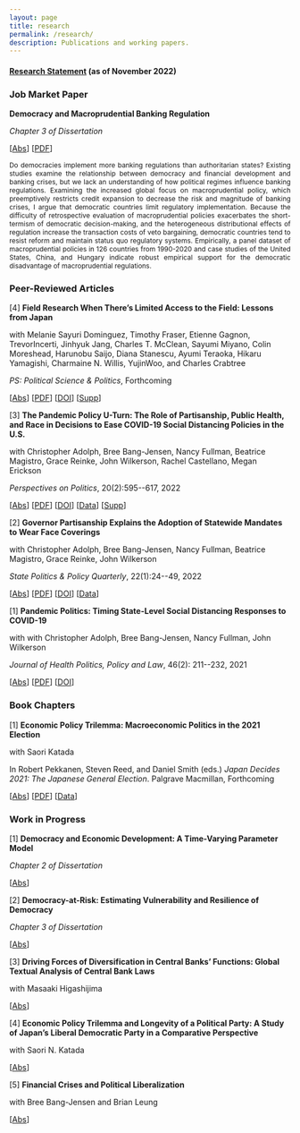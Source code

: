 ```yaml
---
layout: page
title: research
permalink: /research/
description: Publications and working papers.
---
```


<script type="text/javascript">
 function showhide(id) {
    var e = document.getElementById(id);
    e.style.display = (e.style.display == 'block') ? 'none' : 'block';
 }
</script>


#### [Research Statement](/assets/pdf/ResearchStatement-KenyaAmano.pdf) (as of November 2022)


### Job Market Paper
**Democracy and Macroprudential Banking Regulation**

_Chapter 3 of Dissertation_

[<a href="javascript:showhide('jmp')">Abs</a>]
[<a href="/assets/pdf/20221025Draft">PDF</a>]
<div id="jmp" style="display:block;">
<p><div style="font-size:0.85em; text-align: justify;">  Do democracies implement more banking regulations than authoritarian states? Existing studies examine the relationship between democracy and financial development and banking crises, but we lack an understanding of how political regimes influence banking regulations. Examining the increased global focus on macroprudential policy, which preemptively restricts credit expansion to decrease the risk and magnitude of banking crises, I argue that democratic countries limit regulatory implementation. Because the difficulty of retrospective evaluation of macroprudential policies exacerbates the short-termism of democratic decision-making, and the heterogeneous distributional effects of regulation increase the transaction costs of veto bargaining, democratic countries tend to resist reform and maintain status quo regulatory systems. Empirically, a panel dataset of macroprudential policies in 126 countries from 1990-2020 and case studies of the United States, China, and Hungary indicate robust empirical support for the democratic disadvantage of macroprudential regulations. </div> </p></div>



### Peer-Reviewed Articles 
[4] **Field Research When There’s Limited Access to the Field: Lessons from Japan**

with Melanie Sayuri Dominguez, Timothy Fraser, Etienne Gagnon, TrevorIncerti, Jinhyuk Jang, Charles T. McClean, Sayumi Miyano, Colin Moreshead, Harunobu Saijo, Diana Stanescu, Ayumi Teraoka, Hikaru Yamagishi, Charmaine N. Willis, YujinWoo, and Charles Crabtree

_PS: Political Science & Politics_, Forthcoming


[<a href="javascript:showhide('pr4')">Abs</a>]
[<a href="https://www.cambridge.org/core/services/aop-cambridge-core/content/view/AFFB58E13F44B31F63C58A452F57C697/S1049096522000932a.pdf/field-research-when-there-is-limited-access-to-the-field-lessons-from-japan.pdf">PDF</a>]
[<a href="https://doi.org/10.1017/S1049096522000932">DOI</a>]
[<a href="https://static.cambridge.org/content/id/urn:cambridge.org:id:article:S1049096522000932/resource/name/S1049096522000932sup001.docx">Supp</a>]
<div id="pr4" style="display:none;">
<p><div style="font-size:0.85em; text-align: justify;">  We explore the US states’ evolving policy responses to the COVID-19 pandemic by examining governors’ decisions to begin easing five types of social distancing policies after the initial case surge in March–April 2020. Applying event history models to original data on state COVID-19 policies, we test the relative influence of health, economic, and political considerations on their decisions. We find no evidence that differences in state economic conditions influenced when governors began easing. Governors of states with larger recent declines in COVID-19 deaths per capita and improving trends in new confirmed cases and test positivity were quicker to ease. However, politics played as powerful a role as epidemiological conditions, driven primarily by governors’ party affiliation. Republican governors made the policy U-turn from imposing social distancing measures toward easing those measures a week earlier than Democratic governors, all else equal. Most troubling of all, we find that states with larger Black populations eased their social distancing policies more quickly, despite Black Americans’ higher exposure to infection from SARS-CoV-2 and subsequent death from COVID-19. </div> </p></div>



[3] **The Pandemic Policy U-Turn: The Role of Partisanship, Public Health, and Race in Decisions to Ease COVID-19 Social Distancing Policies in the U.S.**

with Christopher Adolph, Bree Bang-Jensen, Nancy Fullman, Beatrice Magistro, Grace Reinke, John Wilkerson, Rachel Castellano, Megan Erickson

_Perspectives on Politics_, 20(2):595--617, 2022

[<a href="javascript:showhide('pr3')">Abs</a>]
[<a href="https://www.cambridge.org/core/services/aop-cambridge-core/content/view/7D30B5AF90226027EB281329FBDA83C8/S1537592721002036a.pdf/the-pandemic-policy-u-turn-partisanship-public-health-and-race-in-decisions-to-ease-covid-19-social-distancing-policies-in-the-united-states.pdf">PDF</a>]
[<a href="https://doi.org/10.1017/S1537592721002036">DOI</a>]
[<a href="https://doi.org/10.7910/DVN/9PFC7P">Data</a>]
[<a href="https://static.cambridge.org/content/id/urn:cambridge.org:id:article:S1537592721002036/resource/name/S1537592721002036sup001.pdf">Supp</a>]
<div id="pr3" style="display:none;">
<p><div style="font-size:0.85em; text-align: justify;">  How can scholars conduct field research when there is limited access to the field? This article first identifies how limited and uncertain field access can affect field research and then provides recommendations to address these challenges. We focus on conducting field research in Japan because of our substantive expertise, but we believe that the problems and solutions outlined in this article are applicable to a broad range of countries. Our hope is that this article contributes to the developing literature on conducting research during times of emergency and to the larger literature on best practices for field research. </div> </p></div>



[2] **Governor Partisanship Explains the Adoption of Statewide Mandates to Wear Face Coverings**

with Christopher Adolph, Bree Bang-Jensen, Nancy Fullman, Beatrice Magistro, Grace Reinke, John Wilkerson

_State Politics & Policy Quarterly_, 22(1):24--49, 2022


[<a href="javascript:showhide('pr2')">Abs</a>]
[<a href="https://www.cambridge.org/core/services/aop-cambridge-core/content/view/53E2C0D07BBBC730DC4910DF95E5A9AF/S1532440021000220a.pdf/governor-partisanship-explains-the-adoption-of-statewide-mask-mandates-in-response-to-covid-19.pdf">PDF</a>]
[<a href="https://doi.org/10.1017/spq.2021.22">DOI</a>]
[<a href="https://doi.org/10.15139/S3/OPMEHK">Data</a>]
<div id="pr2" style="display:none;">
<p><div style="font-size:0.85em; text-align: justify;">  Public mask use has emerged as a key tool in response to COVID-19. We develop a classification of statewide mask mandates that reveals variation in their scope and timing. Some US states quickly mandated wearing of face coverings in most public spaces, whereas others issued narrow mandates or no mandate at all. We consider how differences in COVID-19 epidemiological indicators and partisan politics affect when states adopted broad mask mandates, starting with the earliest mandates in April 2020 and continuing through the end of 2020. The most important predictor is the presence of a Republican governor, delaying statewide indoor mask mandates an estimated 98.0 days on average. COVID-19 indicators such as confirmed case or death rates are much less important predictors. This finding highlights a key challenge to public efforts to increase mask wearing, one of the most effective tools for preventing the spread of SARS-CoV-2 while restoring economic activity. </div> </p></div>



[1] **Pandemic Politics: Timing State-Level Social Distancing Responses to COVID-19**

with with Christopher Adolph, Bree Bang-Jensen, Nancy Fullman, John Wilkerson

_Journal of Health Politics, Policy and Law_, 46(2): 211--232, 2021


[<a href="javascript:showhide('pr1')">Abs</a>]
[<a href="/assets/pdf/AABFW2020.pdf">PDF</a>]
[<a href="https://doi.org/10.1215/03616878-8802162">DOI</a>]
<div id="pr1" style="display:none;">
<p><div style="font-size:0.85em; text-align: justify;">  <bold>Context:</bold> Social distancing is an essential but economically painful measure to flatten the curve of emergent infectious diseases. As the novel coronavirus that causes COVID-19 spread throughout the United States in early 2020, the federal government left to the states the difficult and consequential decisions about when to cancel events, close schools and businesses, and issue stay-at-home orders.<br>

</bold>Methods:</bold> The authors present an original, detailed dataset of state-level social distancing policy responses to the epidemic; they then apply event history analysis to study the timing of implementation of five social distancing policies across all 50 states.<br>

<bold>Results:</bold> The most important predictor of when states adopted social distancing policies is political: all else equal, states led by Republican governors were slower to implement such policies during a critical window of early COVID-19 response.<br>

<bold>Conclusions:</bold> Continuing actions driven by partisanship rather than by public health expertise and scientific recommendations may exact greater tolls on health and broader society. </div> </p></div>






### Book Chapters

[1] **Economic Policy Trilemma: Macroeconomic Politics in the 2021 Election** 

with Saori Katada

In Robert Pekkanen, Steven Reed, and Daniel Smith (eds.) _Japan Decides 2021: The Japanese General Election_. 
Palgrave Macmillan, Forthcoming 

[<a href="javascript:showhide('bc1')">Abs</a>]
[<a href="/assets/pdf/Amano and Katada_2022_Economic Policy Trilemma.pdf">PDF</a>]
[<a href="https://github.com/kenyamano/JapanDecides2021">Data</a>]
<div id="bc1" style="display:none;">
<p><div style="font-size:0.85em; text-align: justify;">  Highly accommodative monetary policy during nine years of Abenomics allowed fiscal expansion to become the center of the Japanese government’s COVID-19 stimulus and the further economic measures were the primary issue facing the 2021 Lower House Election. Under monetary constraints, the economic policy choice among Japan’s conventional growth strategy, distribution, and fiscal discipline creates trilemma, where the government can pursue only two of these three goals. In this election, the LDP-Komeito coalition managed to straddle between distribution and growth strategy, while exploiting policy space for the opposition parties. Although the coalition maintained the electoral majority, the inroad made by Ishin, Reiwa, and the Democratic Party for the People whose campaigns neglected fiscal discipline in favor of both growth and distribution foreshadows the challenge against the Japanese government’s future fiscal health. </div> </p></div>


### Work in Progress
[1] **Democracy and Economic Development: A Time-Varying Parameter Model**

_Chapter 2 of Dissertation_


[<a href="javascript:showhide('wp1')">Abs</a>]
<div id="wp1" style="display:none;">
<p><div style="font-size:0.85em; text-align: justify;">  Revisiting a controversy on the relationship between economic development and democratization, this paper explores dynamic relationships using a new estimation methodology with time-varying parameter (TVP) models.  I argue that the emergence of instituitoalized autocracies after the collapse of the Soviet Union exerts a structural change in the relationship between economic growth and democratization, predicting that the marginal effect of income on the transition to democracy diminishes over time.  The empirical analysis confirms that the magnitude of influence of per capita income on democratization is stable during the period from the 1960s to the 1980s, while it declines in the 1990s and the early 2000s. Moreover, the result shows that the time-varying effect of income is always positive and statistically significant in all periods, suggesting the modernization theory stands up well. </div> </p></div>

[2]  **Democracy-at-Risk:  Estimating Vulnerability and Resilience of Democracy**

_Chapter 3 of Dissertation_


[<a href="javascript:showhide('wp2')">Abs</a>]
<div id="wp2" style="display:none;">
<p><div style="font-size:0.85em; text-align: justify;">  What causes democratic regression and consolidation? Several previous studies examine political polarization, economic development and shocks, and international factors to explain democratic backsliding. These studies usually provide point estimates for the conditional mean of democratic indexes and other variables considered causal factors, assuming the distribution of risks around the estimation is normally distributed. However, this approach underestimates the possibility that the upsides and downsides of democratic risks are uneven. Revisiting the modernization theory and distributive conflict theory, I explore the risks of democratic vulnerability and resilience and their association with two economic drivers— income levels and income distribution— with a large sample of advanced and emerging market economies from 1980 to 2017. To investigate the risk these factors pose to democracy, I employ quantile regressions to focus on tail risks for democratic regression and consolidation. This empirical strategy allows us to quantify the chance of a very high or low shift of democracy indexes when the tail risks develop differently from average outcomes. I find that upside and downside democracy risks are symmetric as these risks are fallen when GDP per capita increases, suggesting that regime stability increases at any level of the democracy index. However, widening income inequality increases the tail risk of democratic regression while lowering inequality does not affect the upside risk of democracy. </div> </p></div>

[3]  **Driving Forces of Diversification in Central Banks’ Functions: Global Textual Analysis of Central Bank Laws**

with Masaaki Higashijima

[<a href="javascript:showhide('wp3')">Abs</a>]
<div id="wp3" style="display:none;">
<p><div style="font-size:0.85em; text-align: justify;"> Why are some governments delegate more functions to their central bank than others? Despite the importance of non-monetary functions of central banks – issuance of legal tender banknotes, banking regulation, payment infrastructure provisions, reserve management –, little is known about the relationship between a variety of central bank functions and governments’ delegation strategies. The conventional wisdom of independent central banks considers that the narrower focus of central bank mandate on price stability, the better economic outcomes. However, no central bank operates only monetary policies, and delegating non-monetary functions has increased, especially after the Great Financial Crisis. To empirically capture the diversification of central bank mandates, we apply the Keyword Assisted Topic Models to the central bank statute of 103 countries. We analyze governments’ delegation strategies by focusing on a trade-off between central bank autonomy and the breadth of its policy functions. We suggest that governments are likely to allow broader policy roles to the central bank when countries are more autocratic and have lower state capacity. Our findings advance our understanding of when governments formally delegate certain political and economic powers to central banks. </div> </p></div>

[4]  **Economic Policy Trilemma and Longevity of a Political Party: A Study of Japan’s Liberal Democratic Party in a Comparative Perspective**

with Saori N. Katada

[<a href="javascript:showhide('wp4')">Abs</a>]
<div id="wp4" style="display:none;">
<p><div style="font-size:0.85em; text-align: justify;"> Democracies tend to experience changes in the governing party to adapt to the structural changes in international economic relations and domestic industrial developments, while some countries see a party stay in the governing position for a long time. Such longevity of a governing party is even more puzzling when the country struggles with economic stagnation like in the case of Japan since the mid-1990s. How has the Liberal Democratic Party (LDP) managed to stay in power in economic hard times for so long? We argue that the LDP weakens opposition parties by co-opting their innovative policy proposals, thus exploiting the opposition parties’ own policy space and producing less competitive elections. In economic stagnation, the economic policy choice comes down to conventional growth strategy, distribution, and fiscal discipline, creating a trilemma where the government can pursue only two of these three goals. The LDP has managed to exploit policy space for the opposition parties under the trilemma. To empirically capture the changes in policy goals, we apply Keyword Assisted Topic Models to the economic policy debate data in the Diet from the late 1990s to 2022, quantifying the share of each policy goal in the debates. This study reveals the effectiveness of the LDP’s economic strategy in the face of economic policy trilemma, suggesting incumbent party’s co-optation strategies could lead to democratic erosion, with implications for other established democracies. </div> </p></div>


[5]  **Financial Crises and Political Liberalization**

with Bree Bang-Jensen and Brian Leung

[<a href="javascript:showhide('wp5')">Abs</a>]
<div id="wp5" style="display:none;">
<p><div style="font-size:0.85em; text-align: justify;"> The past decade has been characterized by two trends: the aftermath of the 2008-2009 recession and what some scholars characterize as a democratic regression. We explore whether financial crises leads states to become more authoritarian, and which state characteristics encourage stability.  Using financial crisis data from 1946-2010, we find that currency crises move states closer to authoritarianism but domestic sovereign debt crises lead to democratization.  We find that banking crises, the most dominant crisis during the 2008 recession, do not affect regime stability. Consolidated democracies are more resilient in times of crisis.  We argue that the types of constituents most directly impacted by certain economic crises lead to different responses by the regimes, resulting in either autocratization or democratization. This research suggests that the effect of financial crises on regime type is heterogeneous, and wealthier, more democratic countries are more resistant to authoritarianism in times of crisis.  </div> </p></div>
